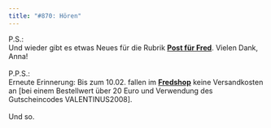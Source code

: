 ```yaml
---
title: "#870: Hören"
---
```

 

P.S.:<br />
Und wieder gibt es etwas Neues für die Rubrik <a href="http://www.fonflatter.de/post"><strong>Post für Fred</strong></a>. Vielen Dank, Anna!
<br />
<br />
P.P.S.:<br />
Erneute Erinnerung: Bis zum 10.02. fallen im <a href="http://www.spreadshirt.net/shop.php?sid=125913"><strong>Fredshop</strong></a> keine Versandkosten an [bei einem Bestellwert über 20 Euro und Verwendung des Gutscheincodes VALENTINUS2008].
<br /><br />
Und so.

